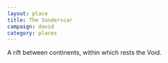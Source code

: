 ```yaml
---
layout: place
title: The Sunderscar
campaign: david
category: places
---
```


A rift between continents, within which rests the Void.